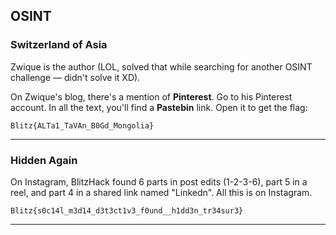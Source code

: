 
## OSINT

### Switzerland of Asia

Zwique is the author (LOL, solved that while searching for another OSINT challenge — didn't solve it XD).

On Zwique's blog, there's a mention of **Pinterest**. Go to his Pinterest account. In all the text, you'll find a **Pastebin** link. Open it to get the flag:

```
Blitz{ALTa1_TaVAn_B0Gd_Mongolia}
```

---

### Hidden Again

On Instagram, BlitzHack found 6 parts in post edits (1-2-3-6), part 5 in a reel, and part 4 in a shared link named "Linkedn". All this is on Instagram.

```
Blitz{s0c14l_m3d14_d3t3ct1v3_f0und__h1dd3n_tr34sur3}
```

---

